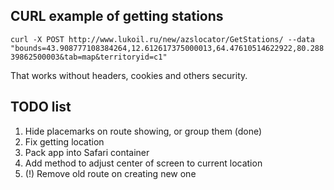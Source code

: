 ## CURL example of getting stations

`curl -X POST http://www.lukoil.ru/new/azslocator/GetStations/ --data "bounds=43.908777108384264,12.612617375000013,64.47610514622922,80.28839862500003&tab=map&territoryid=c1"`

That works without headers, cookies and others security.

## TODO list

1. Hide placemarks on route showing, or group them (done)
2. Fix getting location
3. Pack app into Safari container
4. Add method to adjust center of screen to current location
5. (!) Remove old route on creating new one